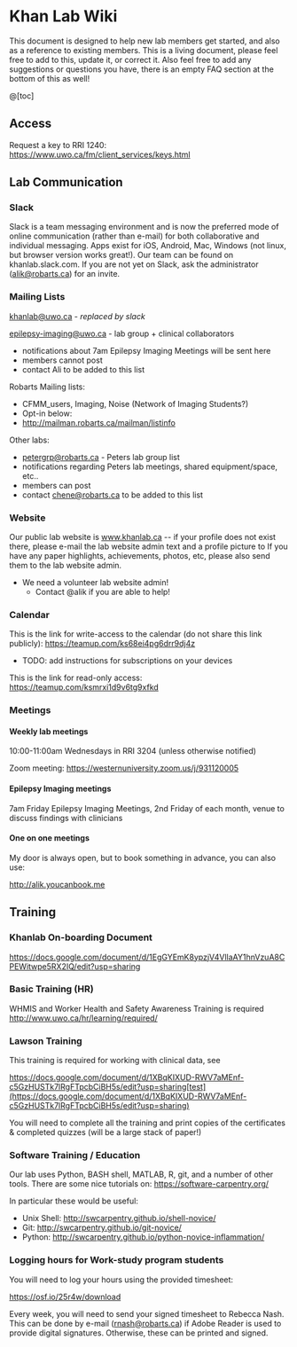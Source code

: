 # Khan Lab Wiki

This document is designed to help new lab members get started, and also as a reference to existing members. This is a living document, please feel free to add to this, update it, or correct it. Also feel free to add any suggestions or questions you have, there is an empty FAQ section at the bottom of this as well!

@[toc]


## Access

Request a key to RRI 1240:
https://www.uwo.ca/fm/client_services/keys.html

## Lab Communication

### Slack

Slack is a team messaging environment and is now the preferred mode of online communication (rather than e-mail) for both collaborative and individual messaging. Apps exist for iOS, Android, Mac, Windows (not linux, but browser version works great!). Our team can be found on khanlab.slack.com.  If you are not yet on Slack, ask the administrator (alik@robarts.ca) for an invite.

### Mailing Lists

khanlab@uwo.ca - *replaced by slack*

epilepsy-imaging@uwo.ca - lab group + clinical collaborators
- notifications about 7am Epilepsy Imaging Meetings will be sent here
- members cannot post
- contact Ali to be added to this list

Robarts Mailing lists:
- CFMM_users, Imaging, Noise (Network of Imaging Students?)
- Opt-in below:
- http://mailman.robarts.ca/mailman/listinfo

Other labs:
- petergrp@robarts.ca - Peters lab group list 
- notifications regarding Peters lab meetings, shared equipment/space, etc..
- members can post
- contact chene@robarts.ca to be added to this list


### Website
Our public lab website is www.khanlab.ca -- if your profile does not exist there, please e-mail the lab website admin text and a profile picture to If you have any paper highlights, achievements, photos, etc,  please also send them to the lab website admin.

* We need a volunteer lab website admin!
  * Contact @alik if you are able to help!

### Calendar

This is the link for write-access to the calendar (do not share this link publicly):
https://teamup.com/ks68ei4pg6drr9dj4z

* TODO: add instructions for subscriptions on your devices

This is the link for read-only access:
https://teamup.com/ksmrxi1d9v6tg9xfkd


### Meetings

#### Weekly lab meetings

10:00-11:00am Wednesdays in RRI 3204 (unless otherwise notified)

Zoom meeting:
https://westernuniversity.zoom.us/j/931120005



#### Epilepsy Imaging meetings
7am Friday Epilepsy Imaging Meetings, 2nd Friday of each month, venue to discuss findings with clinicians

#### One on one meetings
My door is always open, but to book something in advance, you can also use:

http://alik.youcanbook.me


## Training

### Khanlab On-boarding Document

https://docs.google.com/document/d/1EgGYEmK8ypzjV4VllaAY1hnVzuA8CPEWitwpe5RX2IQ/edit?usp=sharing

### Basic Training (HR)

WHMIS and Worker Health and Safety Awareness Training is required
http://www.uwo.ca/hr/learning/required/

### Lawson Training

This training is required for working with clinical data, see

https://docs.google.com/document/d/1XBqKIXUD-RWV7aMEnf-c5GzHUSTk7lRgFTpcbCiBH5s/edit?usp=sharing[test](https://docs.google.com/document/d/1XBqKIXUD-RWV7aMEnf-c5GzHUSTk7lRgFTpcbCiBH5s/edit?usp=sharing)

You will need to complete all the training and print copies of the certificates & completed quizzes (will be a large stack of paper!)

### Software Training / Education

Our lab uses Python, BASH shell, MATLAB, R, git, and a number of other tools.  There are some nice tutorials on: https://software-carpentry.org/

In particular these would be useful:
- Unix Shell: http://swcarpentry.github.io/shell-novice/
- Git: http://swcarpentry.github.io/git-novice/
- Python: http://swcarpentry.github.io/python-novice-inflammation/
 

### Logging hours for Work-study program students

You will need to log your hours using the provided timesheet: 

https://osf.io/25r4w/download

Every week, you will need to send your signed timesheet to Rebecca Nash. This can be done by e-mail (rnash@robarts.ca) if Adobe Reader is used to provide digital signatures.  Otherwise, these can be printed and signed.
